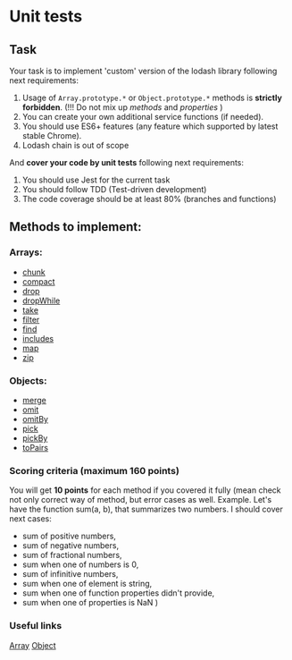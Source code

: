 # Unit tests

## Task
Your task is to implement 'custom' version of the lodash library following next requirements:
1. Usage of `Array.prototype.*` or `Object.prototype.*` methods is **strictly forbidden**. (!!! Do not mix up *methods* and *properties* )
2. You can create your own additional service functions (if needed).
3. You should use ES6+ features (any feature which supported by latest stable Chrome).
4. Lodash chain is out of scope

And **cover your code by unit tests** following next requirements:
1. You should use Jest for the current task
2. You should follow TDD (Test-driven development)
3. The code coverage should be at least 80% (branches and functions)

## Methods to implement:
### Arrays:
* [chunk](https://lodash.com/docs/4.17.11#chunk)
* [compact](https://lodash.com/docs/4.17.11#compact)
* [drop](https://lodash.com/docs/4.17.11#drop)
* [dropWhile](https://lodash.com/docs/4.17.11#dropWhile)
* [take](https://lodash.com/docs/4.17.11#take)
* [filter](https://lodash.com/docs/4.17.11#filter)
* [find](https://lodash.com/docs/4.17.11#find)
* [includes](https://lodash.com/docs/4.17.11#includes)
* [map](https://lodash.com/docs/4.17.11#map)
* [zip](https://lodash.com/docs/4.17.11#zip)

### Objects:
* [merge](https://lodash.com/docs/4.17.11#merge)
* [omit](https://lodash.com/docs/4.17.11#omit)
* [omitBy](https://lodash.com/docs/4.17.11#omitBy)
* [pick](https://lodash.com/docs/4.17.11#pick)
* [pickBy](https://lodash.com/docs/4.17.11#pickBy)
* [toPairs](https://lodash.com/docs/4.17.11#toPairs)

### Scoring criteria (maximum 160 points)
You will get **10 points** for each method if you covered it fully (mean check not only correct way of method, but error cases as well. 
Example. Let's have the function sum(a, b), that summarizes two numbers. 
I should cover next cases: 
 * sum of positive numbers, 
 * sum of negative numbers, 
 * sum of fractional numbers, 
 * sum when one of numbers is 0, 
 * sum of infinitive numbers, 
 * sum when one of element is string, 
 * sum when one of function properties didn't provide, 
 * sum when one of properties is NaN
)

### Useful links
[Array](https://developer.mozilla.org/en-US/docs/Web/JavaScript/Reference/Global_Objects/Array)
[Object](https://developer.mozilla.org/en-US/docs/Web/JavaScript/Reference/Global_Objects/Object)
